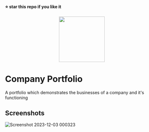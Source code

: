 #### ⭐ star this repo if you like it
<div align="center">
  <img src="https://github.com/kanugurajesh/Company-Portfolio/assets/120458029/a54f42a1-aac0-4eea-9d26-0abc055c8b38" alt="" width=150 height=150>
</div>

# Company Portfolio
A portfolio which demonstrates the businesses of a company and it's functioning

## Screenshots
![Screenshot 2023-12-03 000323](https://github.com/kanugurajesh/Company-Portfolio/assets/120458029/61744550-cb81-4bfb-8411-e8e396e55955)
